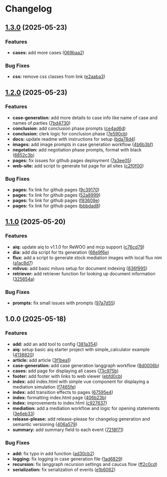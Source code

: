 # Changelog

## [1.3.0](https://github.com/briancaffey/mediation-simulator/compare/v1.2.0...v1.3.0) (2025-05-23)


### Features

* **cases:** add more cases ([069baa2](https://github.com/briancaffey/mediation-simulator/commit/069baa2b15d41e39a92c31a6f3f7865ddff0db3a))


### Bug Fixes

* **css:** remove css classes from link ([e2aaba3](https://github.com/briancaffey/mediation-simulator/commit/e2aaba31f6938f4f90a2146d58191b6f5e18e4fd))

## [1.2.0](https://github.com/briancaffey/mediation-simulator/compare/v1.1.0...v1.2.0) (2025-05-23)


### Features

* **case-generation:** add more details to case info like name of case and names of parties ([7bd4730](https://github.com/briancaffey/mediation-simulator/commit/7bd473031f8ea9d05a5e1ed644f1ad8b8eea6235))
* **conclusion:** add conclusion phase prompts ([ce4ad6d](https://github.com/briancaffey/mediation-simulator/commit/ce4ad6d9052250eaf5c2ba4d3d5fd2613861e716))
* **conclusion:** clerk logic for conclusion phase ([7e590cb](https://github.com/briancaffey/mediation-simulator/commit/7e590cbfb0bf1c0a73da6550f992ede8e73607a1))
* **docs:** update readme with instructions for setup ([bda78d4](https://github.com/briancaffey/mediation-simulator/commit/bda78d47b1562013f456b93f2135357dd687f855))
* **images:** add image prompts in case generation workflow ([4b6b3bf](https://github.com/briancaffey/mediation-simulator/commit/4b6b3bf2b922c6d9905979d861434896748dda9c))
* **negotation:** add negotiation phase prompts, format with black ([6852c3b](https://github.com/briancaffey/mediation-simulator/commit/6852c3b653c8106b4bbe5e08b0f1f60be3b6693b))
* **pages:** fix issues for github pages deployment ([7a3ee05](https://github.com/briancaffey/mediation-simulator/commit/7a3ee058b3157207221ef9cbc40530e9de826e2d))
* **web-site:** add script to generate list page for all sites ([c2f0f00](https://github.com/briancaffey/mediation-simulator/commit/c2f0f0074b3b8c9f72e050e3c40d0a9379b49dad))


### Bug Fixes

* **pages:** fix link for github pages ([9c39170](https://github.com/briancaffey/mediation-simulator/commit/9c39170c3d3d1596eb258fd77b0fded5dd1409d3))
* **pages:** fix link for github pages ([52a8999](https://github.com/briancaffey/mediation-simulator/commit/52a89996498dd60f0b22ee37802786c0ef7a5a16))
* **pages:** fix link for github pages ([f83609e](https://github.com/briancaffey/mediation-simulator/commit/f83609e5ed885badc2edc2273c17d9b7347c376a))
* **pages:** fix link for github pages ([bbbdad8](https://github.com/briancaffey/mediation-simulator/commit/bbbdad8d6ca24bc28822d07e702132b261f56c1e))

## [1.1.0](https://github.com/briancaffey/mediation-simulator/compare/v1.0.0...v1.1.0) (2025-05-20)


### Features

* **aiq:** update aiq to v1.1.0 for ReWOO and mcp support ([c76cd79](https://github.com/briancaffey/mediation-simulator/commit/c76cd79d2c13dedaac6f8a1c911e3fa6076a268c))
* **dia:** add dia script for tts generation ([66e9f6e](https://github.com/briancaffey/mediation-simulator/commit/66e9f6ed9a6792b054a177c67c7104c8b6751150))
* **flux:** add a script to generate stock mediation images with local flux nim ([a1ac8d7](https://github.com/briancaffey/mediation-simulator/commit/a1ac8d7699599de028f4a7705111842388c28ef2))
* **milvus:** add basic miluvs setup for document indexing ([836f995](https://github.com/briancaffey/mediation-simulator/commit/836f9951db6728168ca4e2cadf43e9303ca0ee1e))
* **retriever:** add retriever function for looking up document information ([325654a](https://github.com/briancaffey/mediation-simulator/commit/325654a82d6ea72b0cd71f4b007eaed358cf9ad2))


### Bug Fixes

* **prompts:** fix small issues with prompts ([97a7d55](https://github.com/briancaffey/mediation-simulator/commit/97a7d55c84c6d7df1659a4663fd274d01b61e917))

## 1.0.0 (2025-05-18)


### Features

* **add:** add an add tool to config ([381a354](https://github.com/briancaffey/mediation-simulator/commit/381a354a6db8ca39eba409aa296376cefb51511d))
* **aiq:** setup basic aiq starter project with simple_calculator example ([4138820](https://github.com/briancaffey/mediation-simulator/commit/413882003ddcc57c138b3183c7f8031317c5d203))
* **article:** add article ([3f1bea1](https://github.com/briancaffey/mediation-simulator/commit/3f1bea16ce874eb3eb6d8867788eead5621b759a))
* **case-generation:** add case generation langgraph workflow ([8d0006b](https://github.com/briancaffey/mediation-simulator/commit/8d0006be6486b4be26554e7e4635a6be64b6cee5))
* **cases:** add page for displaying all cases ([73c975b](https://github.com/briancaffey/mediation-simulator/commit/73c975b22f31dee12bfb8631247f281084d90518))
* **footer:** add footer with links to web viewer ([ebfd0cb](https://github.com/briancaffey/mediation-simulator/commit/ebfd0cb16ecf92239b8142e4f061fbaa0ca27c82))
* **index:** add index.html with simple vue component for displaying a mediation simulation ([f7465fe](https://github.com/briancaffey/mediation-simulator/commit/f7465fe647ebd98341e43ee9933db107f69a7330))
* **index:** add transition effects to pages ([67595e4](https://github.com/briancaffey/mediation-simulator/commit/67595e49d1395cec2054443d62c385e0f63a5b49))
* **index:** formatting index.html page ([406b23b](https://github.com/briancaffey/mediation-simulator/commit/406b23b2bd9926dc18169e490a7a04a7db3534e8))
* **index:** improvements to index.html ([c927637](https://github.com/briancaffey/mediation-simulator/commit/c92763716155788b767b452d92a724758d51ee23))
* **mediation:** add a mediation workflow and logic for opening statements ([3e6eb33](https://github.com/briancaffey/mediation-simulator/commit/3e6eb331d19a55cdda30d0ae92e4f445e3ce83a0))
* **release-please:** add release-please for changelog generation and semantic versioning ([406a579](https://github.com/briancaffey/mediation-simulator/commit/406a579ca05fb8f608f42ba960449c5c6901ef46))
* **summary:** add summary field to each event ([7218f71](https://github.com/briancaffey/mediation-simulator/commit/7218f7125e2c9d26368f03887f4591c84edb7a1a))


### Bug Fixes

* **add:** fix typo in add function ([ad30cb2](https://github.com/briancaffey/mediation-simulator/commit/ad30cb2bd68890673eccb6471574c88b0a80336c))
* **logging:** fix logging in case generation file ([1ad6829](https://github.com/briancaffey/mediation-simulator/commit/1ad682945317026dd105d568aa691d0796132da7))
* **recursion:** fix langgraph recursion settings and caucus flow ([ff2c0cd](https://github.com/briancaffey/mediation-simulator/commit/ff2c0cd488db1024744d6fd5360ee320d18018a3))
* **serialization:** fix serialization of events ([e1b6062](https://github.com/briancaffey/mediation-simulator/commit/e1b6062ca172ac2289458ed80b561141c171b70c))
